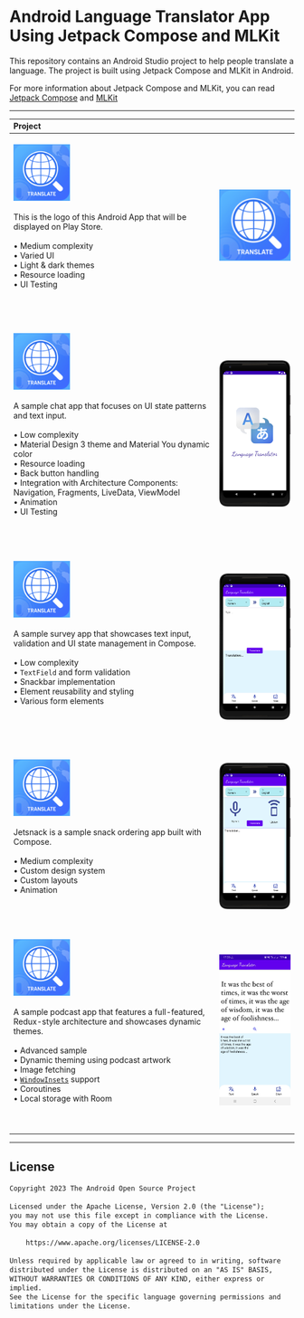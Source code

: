 # Android Language Translator App Using Jetpack Compose and MLKit

This repository contains an Android Studio project to help people translate a language.
The project is built using Jetpack Compose and MLKit in Android.

For more information about Jetpack Compose and MLKit, you can read [Jetpack Compose](https://developer.android.com/jetpack/compose) and [MLKit](https://developers.google.com/ml-kit)

------------

| Project | |
|:-----|---------|
|  <br><img src="readme/app_logo.png" alt="AppLogo" width="100" height="100"></img> <br><br> This is the logo of this Android App that will be displayed on Play Store.<br><br> • Medium complexity<br>• Varied UI<br>• Light & dark themes<br>• Resource loading<br>• UI Testing <br><br> <br><br> | <img src="readme/app_logo.png" width="320" alt="App Logo demo"> |
|  |  |
|  <br><img src="readme/app_logo.png" alt="SplashScreen" width="100" height="100"></img> <br><br>A sample chat app that focuses on UI state patterns and text input.<br><br>• Low complexity<br>• Material Design 3 theme and Material You dynamic color<br>• Resource loading<br>• Back button handling<br>• Integration with Architecture Components: Navigation, Fragments, LiveData, ViewModel<br>• Animation<br>• UI Testing<br><br><br><br> | <img src="readme/Screenshot_1.png" width="320" alt="Splash Screen demo">|
|  |  |
| <br><img src="readme/app_logo.png" alt="TextTranslation" width="100" height="100"></img> <br><br>A sample survey app that showcases text input, validation and UI state management in Compose.<br><br>• Low complexity<br>• `TextField` and form validation<br>• Snackbar implementation<br>• Element reusability and styling<br>• Various form elements<br><br><br><br><br> | <img src="readme/Screenshot_2.png" width="320" alt="Text Translation Screen demo"> |
|  |  |
| <br><img src="readme/app_logo.png" alt="VoiceTranslation" width="100" height="100"></img> <br><br>Jetsnack is a sample snack ordering app built with Compose.<br><br>• Medium complexity<br>• Custom design system<br>• Custom layouts<br>• Animation<br><br><br><br>  | <img src="readme/Screenshot_3.png" width="320" alt="Voice Translation Screen demo">|
|  |  |
| <br><img src="readme/app_logo.png" alt="ImageScanner" width="100" height="100"></img> <br><br>A sample podcast app that features a full-featured, Redux-style architecture and showcases dynamic themes.<br><br>• Advanced sample<br>• Dynamic theming using podcast artwork<br>• Image fetching<br>• [`WindowInsets`](https://developer.android.com/reference/kotlin/android/view/WindowInsets) support<br>• Coroutines<br>• Local storage with Room<br><br><br><br>  | <img src="readme/Screenshot_6.png" width="320" alt="Image Scanner Screen demo">|

------------

## License
```
Copyright 2023 The Android Open Source Project

Licensed under the Apache License, Version 2.0 (the "License");
you may not use this file except in compliance with the License.
You may obtain a copy of the License at

    https://www.apache.org/licenses/LICENSE-2.0

Unless required by applicable law or agreed to in writing, software
distributed under the License is distributed on an "AS IS" BASIS,
WITHOUT WARRANTIES OR CONDITIONS OF ANY KIND, either express or implied.
See the License for the specific language governing permissions and
limitations under the License.
```
